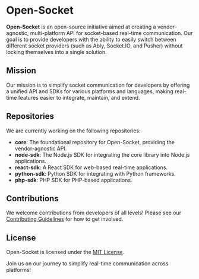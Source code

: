 # Open-Socket

**Open-Socket** is an open-source initiative aimed at creating a vendor-agnostic, multi-platform API for socket-based real-time communication. Our goal is to provide developers with the ability to easily switch between different socket providers (such as Ably, Socket.IO, and Pusher) without locking themselves into a single solution.

## Mission
Our mission is to simplify socket communication for developers by offering a unified API and SDKs for various platforms and languages, making real-time features easier to integrate, maintain, and extend.

## Repositories
We are currently working on the following repositories:

- **core**: The foundational repository for Open-Socket, providing the vendor-agnostic API.
- **node-sdk**: The Node.js SDK for integrating the core library into Node.js applications.
- **react-sdk**: A React SDK for web-based real-time applications.
- **python-sdk**: Python SDK for integrating with Python frameworks.
- **php-sdk**: PHP SDK for PHP-based applications.

## Contributions
We welcome contributions from developers of all levels! Please see our [Contributing Guidelines](../CONTRIBUTING.md) for how to get involved.

## License
Open-Socket is licensed under the [MIT License](../LICENSE).

Join us on our journey to simplify real-time communication across platforms!
